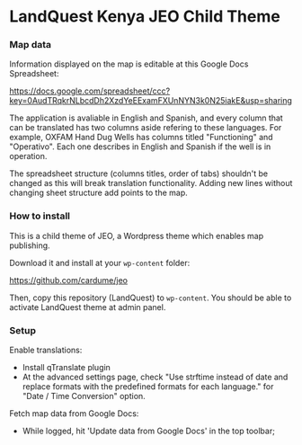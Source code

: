 # LandQuest Kenya JEO Child Theme

### Map data

Information displayed on the map is editable at this Google Docs Spreadsheet:

https://docs.google.com/spreadsheet/ccc?key=0AudTRqkrNLbcdDh2XzdYeEExamFXUnNYN3k0N25iakE&usp=sharing

The application is avaliable in English and Spanish, and every column that can be translated has two columns aside refering to these languages. For example, OXFAM Hand Dug Wells has columns titled "Functioning" and "Operativo". Each one describes in English and Spanish if the well is in operation.

The spreadsheet structure (columns titles, order of tabs) shouldn't be changed as this will break translation functionality. Adding new lines without changing sheet structure add points to the map.

### How to install

This is a child theme of JEO, a Wordpress theme which enables map publishing. 

Download it and install at your `wp-content` folder:

https://github.com/cardume/jeo

Then, copy this repository (LandQuest) to `wp-content`. You should be able to activate LandQuest theme at admin panel.

### Setup

Enable translations:

* Install qTranslate plugin
* At the advanced settings page, check "Use strftime instead of date and replace formats with the predefined formats for each language." for "Date / Time Conversion" option.

Fetch map data from Google Docs:

* While logged, hit 'Update data from Google Docs' in the top toolbar;
